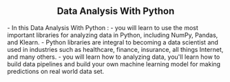 
 <h2 align="center">Data Analysis With Python</h2>   
- In this Data Analysis With Python :                            
   - you will learn to use the most important libraries for analyzing data in Python, including NumPy, Pandas, and Klearn.                       
   - Python libraries are integral to becoming a data scientist and used in industries such as healthcare, finance, insurance, all things Internet, and many others.   
   - you will learn how to analyzing data, you'll learn how to build data pipelines and build your own machine learning model for making predictions on real world data set.   
